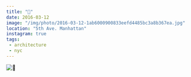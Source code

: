 ```yaml
---
title: "🏢"
date: 2016-03-12
image: "/img/photo/2016-03-12-1ab6000900833eefd4485bc3a8b367ea.jpg"
location: "5th Ave. Manhattan"
instagram: true
tags:
 - architecture
 - nyc
---
```


![🏢](/img/photo/2016-03-12-1ab6000900833eefd4485bc3a8b367ea.jpg)
